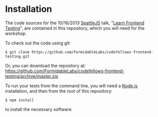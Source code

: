 Installation
============

The code sources for the 10/16/2013 [SeattleJS][seattlejs]
talk, "[Learn Frontend Testing][meetup]", are contained in this repository,
which you will need for the workshop.

To check out the code using git:

```
$ git clone https://github.com/FormidableLabs/codefellows-frontend-testing.git
```

Or, you can download the repository at:
[https://github.com/FormidableLabs/codefellows-frontend-testing/archive/master.zip
](https://github.com/FormidableLabs/codefellows-frontend-testing/archive/master.zip
)

To run your tests from the command line, you will need a [Node.js][nodejs]
installation, and then from the root of this repository:

```
$ npm install
```

to install the necessary software.

[seattlejs]: http://www.meetup.com/seattlejs/
[meetup]: http://www.meetup.com/seattlejs/events/139993642/
[nodejs]: http://nodejs.org/download/
